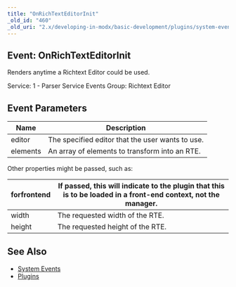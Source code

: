 ```yaml
---
title: "OnRichTextEditorInit"
_old_id: "460"
_old_uri: "2.x/developing-in-modx/basic-development/plugins/system-events/onrichtexteditorinit"
---
```


## Event: OnRichTextEditorInit

Renders anytime a Richtext Editor could be used.

Service: 1 - Parser Service Events 
Group: Richtext Editor

## Event Parameters

| Name     | Description                                      |
| -------- | ------------------------------------------------ |
| editor   | The specified editor that the user wants to use. |
| elements | An array of elements to transform into an RTE.   |

Other properties might be passed, such as:

| forfrontend | If passed, this will indicate to the plugin that this is to be loaded in a front-end context, not the manager. |
| ----------- | -------------------------------------------------------------------------------------------------------------- |
| width       | The requested width of the RTE.                                                                                |
| height      | The requested height of the RTE.                                                                               |

## See Also

- [System Events](developing-in-modx/basic-development/plugins/system-events "System Events")
- [Plugins](developing-in-modx/basic-development/plugins "Plugins")